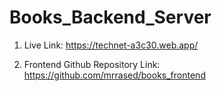 # Books_Backend_Server

1. Live Link: https://technet-a3c30.web.app/

2. Frontend Github Repository Link: https://github.com/mrrased/books_frontend
